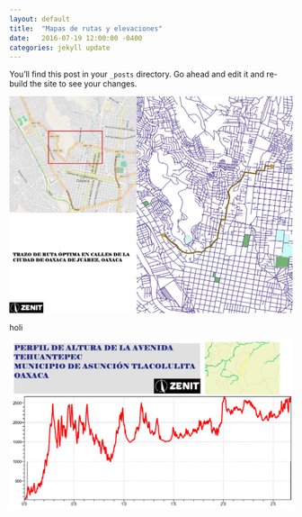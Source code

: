 ```yaml
---
layout: default
title:  "Mapas de rutas y elevaciones"
date:   2016-07-19 12:00:00 -0400
categories: jekyll update
---
```

You’ll find this post in your `_posts` directory. Go ahead and edit it and re-build the site to see your changes.

<img src="/images/post/oaxaca-de-juarez/IMG-20161004-WA0004.jpg" width="900">



holi


<img src="/images/post/mexico/PERFIL DE ALTURA.png" width="900">
